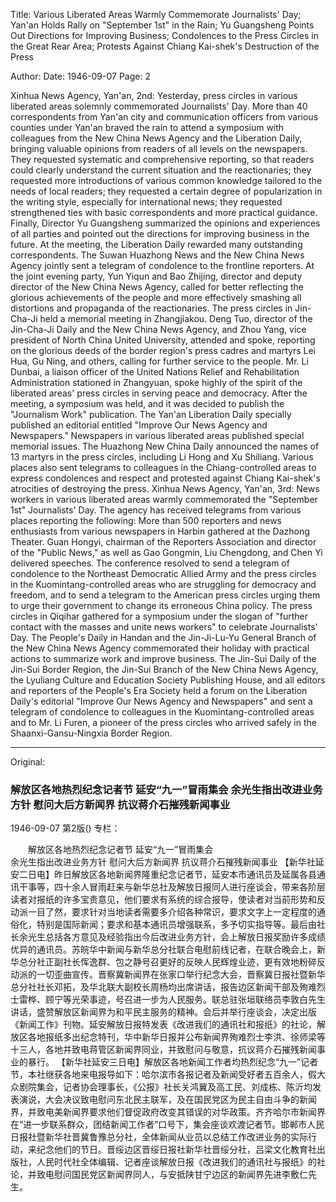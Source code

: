 Title: Various Liberated Areas Warmly Commemorate Journalists' Day; Yan'an Holds Rally on "September 1st" in the Rain; Yu Guangsheng Points Out Directions for Improving Business; Condolences to the Press Circles in the Great Rear Area; Protests Against Chiang Kai-shek's Destruction of the Press

Author:
Date: 1946-09-07
Page: 2

Xinhua News Agency, Yan'an, 2nd: Yesterday, press circles in various liberated areas solemnly commemorated Journalists' Day. More than 40 correspondents from Yan'an city and communication officers from various counties under Yan'an braved the rain to attend a symposium with colleagues from the New China News Agency and the Liberation Daily, bringing valuable opinions from readers of all levels on the newspapers. They requested systematic and comprehensive reporting, so that readers could clearly understand the current situation and the reactionaries; they requested more introductions of various common knowledge tailored to the needs of local readers; they requested a certain degree of popularization in the writing style, especially for international news; they requested strengthened ties with basic correspondents and more practical guidance. Finally, Director Yu Guangsheng summarized the opinions and experiences of all parties and pointed out the directions for improving business in the future. At the meeting, the Liberation Daily rewarded many outstanding correspondents. The Suwan Huazhong News and the New China News Agency jointly sent a telegram of condolence to the frontline reporters. At the joint evening party, Yun Yiqun and Bao Zhijing, director and deputy director of the New China News Agency, called for better reflecting the glorious achievements of the people and more effectively smashing all distortions and propaganda of the reactionaries. The press circles in Jin-Cha-Ji held a memorial meeting in Zhangjiakou. Deng Tuo, director of the Jin-Cha-Ji Daily and the New China News Agency, and Zhou Yang, vice president of North China United University, attended and spoke, reporting on the glorious deeds of the border region's press cadres and martyrs Lei Hua, Gu Ning, and others, calling for further service to the people. Mr. Li Dunbai, a liaison officer of the United Nations Relief and Rehabilitation Administration stationed in Zhangyuan, spoke highly of the spirit of the liberated areas' press circles in serving peace and democracy. After the meeting, a symposium was held, and it was decided to publish the "Journalism Work" publication. The Yan'an Liberation Daily specially published an editorial entitled "Improve Our News Agency and Newspapers." Newspapers in various liberated areas published special memorial issues. The Huazhong New China Daily announced the names of 13 martyrs in the press circles, including Li Hong and Xu Shiliang. Various places also sent telegrams to colleagues in the Chiang-controlled areas to express condolences and respect and protested against Chiang Kai-shek's atrocities of destroying the press.
Xinhua News Agency, Yan'an, 3rd: News workers in various liberated areas warmly commemorated the "September 1st" Journalists' Day. The agency has received telegrams from various places reporting the following: More than 500 reporters and news enthusiasts from various newspapers in Harbin gathered at the Dazhong Theater. Guan Hongyi, chairman of the Reporters Association and director of the "Public News," as well as Gao Gongmin, Liu Chengdong, and Chen Yi delivered speeches. The conference resolved to send a telegram of condolence to the Northeast Democratic Allied Army and the press circles in the Kuomintang-controlled areas who are struggling for democracy and freedom, and to send a telegram to the American press circles urging them to urge their government to change its erroneous China policy. The press circles in Qiqihar gathered for a symposium under the slogan of "further contact with the masses and unite news workers" to celebrate Journalists' Day. The People's Daily in Handan and the Jin-Ji-Lu-Yu General Branch of the New China News Agency commemorated their holiday with practical actions to summarize work and improve business. The Jin-Sui Daily of the Jin-Sui Border Region, the Jin-Sui Branch of the New China News Agency, the Lyuliang Culture and Education Society Publishing House, and all editors and reporters of the People's Era Society held a forum on the Liberation Daily's editorial "Improve Our News Agency and Newspapers" and sent a telegram of condolence to colleagues in the Kuomintang-controlled areas and to Mr. Li Furen, a pioneer of the press circles who arrived safely in the Shaanxi-Gansu-Ningxia Border Region.



<hr /> 

Original: 


### 解放区各地热烈纪念记者节  延安“九一”冒雨集会  余光生指出改进业务方针  慰问大后方新闻界  抗议蒋介石摧残新闻事业

1946-09-07
第2版()
专栏：

　　解放区各地热烈纪念记者节
    延安“九一”冒雨集会           
    余光生指出改进业务方针
    慰问大后方新闻界
    抗议蒋介石摧残新闻事业
    【新华社延安二日电】昨日解放区各地新闻界隆重纪念记者节，延安本市通讯员及延属各县通讯干事等，四十余人冒雨赶来与新华总社及解放日报同人进行座谈会，带来各阶层读者对报纸的许多宝贵意见，他们要求有系统的综合报导，使读者对当前形势和反动派一目了然，要求针对当地读者需要多介绍各种常识，要求文字上一定程度的通俗化，特别是国际新闻；要求和基本通讯员增强联系，多予切实指导等。最后由社长余光生总括各方意见及经验指出今后改进业务方针，会上解放日报奖励许多成绩优异的通讯员。苏皖华中新闻与新华总分社联合电慰前线记者，在联合晚会上，新华总分社正副社长恽逸群、包之静号召更好的反映人民辉煌业迹，更有效地粉碎反动派的一切歪曲宣传。晋察冀新闻界在张家口举行纪念大会，晋察冀日报社暨新华总分社社长邓拓，及华北联大副校长周杨均出席讲话，报告边区新闻干部及殉难烈士雷桦、顾宁等光荣事迹，号召进一步为人民服务。联总驻张垣联络员李敦白先生讲话，盛赞解放区新闻界为和平民主服务的精神。会后并举行座谈会，决定出版《新闻工作》刊物。延安解放日报特发表《改进我们的通讯社和报纸》的社论，解放区各地报纸多出纪念特刊，华中新华日报并公布新闻界殉难烈士李洪、徐师梁等十三人，各地并致电蒋管区新闻界同业，并致慰问与敬意，抗议蒋介石摧残新闻事业的暴行。
    【新华社延安三日电】解放区各地新闻工作者均热烈纪念“九一”记者节，本社继获各地来电报导如下：哈尔滨市各报记者及新闻受好者五百余人，假大众剧院集会，记者协会理事长，《公报》社长关鸿翼及高工民、刘成栋、陈沂均发表演说，大会决议致电慰问东北民主联军，及在国民党区为民主自由斗争的新闻界，并致电美新闻界要求他们督促政府改变其错误的对华政策。齐齐哈尔市新闻界在“进一步联系群众，团结新闻工作者”口号下，集会座谈欢渡记者节。邯郸市人民日报社暨新华社晋冀鲁豫总分社，全体新闻从业员以总结工作改进业务的实际行动，来纪念他们的节日。晋绥边区晋绥日报社新华社晋绥分社，吕梁文化教育社出版社，人民时代社全体编辑、记者座谈解放日报《改进我们的通讯社与报纸》的社论，并致电慰问国民党区新闻界同人，与安抵陕甘宁边区的新闻界先进李敷仁先生。
